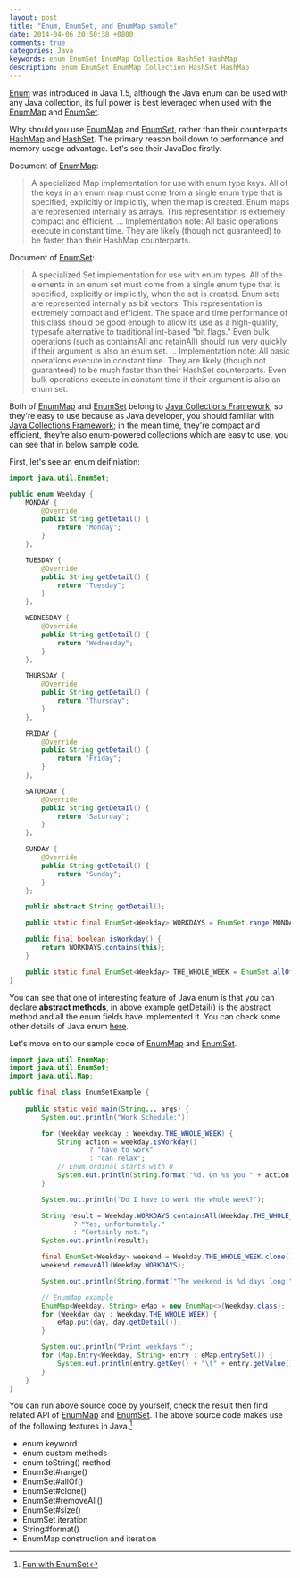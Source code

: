 ```yaml
---
layout: post
title: "Enum, EnumSet, and EnumMap sample"
date: 2014-04-06 20:50:38 +0800
comments: true
categories: Java
keywords: enum EnumSet EnumMap Collection HashSet HashMap
description: enum EnumSet EnumMap Collection HashSet HashMap
---
```


[Enum](http://docs.oracle.com/javase/tutorial/java/javaOO/enum.html) was introduced in Java 1.5, although the Java enum can be used with any Java collection, its full power is best leveraged when used with the [EnumMap](http://docs.oracle.com/javase/7/docs/api/java/util/EnumMap.html) and [EnumSet](http://docs.oracle.com/javase/7/docs/api/java/util/EnumSet.html).

Why should you use [EnumMap](http://docs.oracle.com/javase/7/docs/api/java/util/EnumMap.html) and [EnumSet](http://docs.oracle.com/javase/7/docs/api/java/util/EnumSet.html), rather than their counterparts [HashMap](http://docs.oracle.com/javase/7/docs/api/java/util/HashMap.html) and [HashSet](http://docs.oracle.com/javase/7/docs/api/java/util/HashSet.html). The primary reason boil down to performance and memory usage advantage. Let's see their JavaDoc firstly.
<!-- more -->
Document of [EnumMap](http://docs.oracle.com/javase/7/docs/api/java/util/EnumMap.html):
> A specialized Map implementation for use with enum type keys. All of the keys in an enum map must come from a single enum type that is specified, explicitly or implicitly, when the map is created. Enum maps are represented internally as arrays. This representation is extremely compact and efficient.
> ...
> Implementation note: All basic operations execute in constant time. They are likely (though not guaranteed) to be faster than their HashMap counterparts.

Document of [EnumSet](http://docs.oracle.com/javase/7/docs/api/java/util/EnumSet.html):
> A specialized Set implementation for use with enum types. All of the elements in an enum set must come from a single enum type that is specified, explicitly or implicitly, when the set is created. Enum sets are represented internally as bit vectors. This representation is extremely compact and efficient. The space and time performance of this class should be good enough to allow its use as a high-quality, typesafe alternative to traditional int-based "bit flags." Even bulk operations (such as containsAll and retainAll) should run very quickly if their argument is also an enum set.
> ...
> Implementation note: All basic operations execute in constant time. They are likely (though not guaranteed) to be much faster than their HashSet counterparts. Even bulk operations execute in constant time if their argument is also an enum set.

Both of [EnumMap](http://docs.oracle.com/javase/7/docs/api/java/util/EnumMap.html) and [EnumSet](http://docs.oracle.com/javase/7/docs/api/java/util/EnumSet.html) belong to [Java Collections Framework](http://docs.oracle.com/javase/7/docs/technotes/guides/collections/index.html), so they're easy to use because as Java developer, you should familiar with [Java Collections Framework](http://docs.oracle.com/javase/7/docs/technotes/guides/collections/index.html); in the mean time, they're compact and efficient,  they're also enum-powered collections which are easy to use, you can see that in below sample code.

First, let's see an enum deifiniation:
```java
import java.util.EnumSet;

public enum Weekday {
    MONDAY {
        @Override
        public String getDetail() {
            return "Monday";
        }
    },

    TUESDAY {
        @Override
        public String getDetail() {
            return "Tuesday";
        }
    },

    WEDNESDAY {
        @Override
        public String getDetail() {
            return "Wednesday";
        }
    },

    THURSDAY {
        @Override
        public String getDetail() {
            return "Thursday";
        }
    },

    FRIDAY {
        @Override
        public String getDetail() {
            return "Friday";
        }
    },

    SATURDAY {
        @Override
        public String getDetail() {
            return "Saturday";
        }
    },

    SUNDAY {
        @Override
        public String getDetail() {
            return "Sunday";
        }
    };

    public abstract String getDetail();

    public static final EnumSet<Weekday> WORKDAYS = EnumSet.range(MONDAY, FRIDAY);

    public final boolean isWorkday() {
        return WORKDAYS.contains(this);
    }

    public static final EnumSet<Weekday> THE_WHOLE_WEEK = EnumSet.allOf(Weekday.class);
}
```
You can see that one of interesting feature of Java enum is that you can declare **abstract methods**, in above example getDetail() is the abstract method and all the enum fields have implemented it. You can check some other details of Java enum [here](http://docs.oracle.com/javase/tutorial/java/javaOO/enum.html).

Let's move on to our sample code of [EnumMap](http://docs.oracle.com/javase/7/docs/api/java/util/EnumMap.html) and [EnumSet](http://docs.oracle.com/javase/7/docs/api/java/util/EnumSet.html).

```java
import java.util.EnumMap;
import java.util.EnumSet;
import java.util.Map;

public final class EnumSetExample {
    
    public static void main(String... args) {
        System.out.println("Work Schedule:");

        for (Weekday weekday : Weekday.THE_WHOLE_WEEK) {
            String action = weekday.isWorkday()
                    ? "have to work"
                    : "can relax";
            // Enum.ordinal starts with 0
            System.out.println(String.format("%d. On %s you " + action + ".", weekday.ordinal() + 1, weekday));
        }

        System.out.println("Do I have to work the whole week?");

        String result = Weekday.WORKDAYS.containsAll(Weekday.THE_WHOLE_WEEK)
                ? "Yes, unfortunately."
                : "Certainly not.";
        System.out.println(result);

        final EnumSet<Weekday> weekend = Weekday.THE_WHOLE_WEEK.clone();
        weekend.removeAll(Weekday.WORKDAYS);

        System.out.println(String.format("The weekend is %d days long.", weekend.size()));

        // EnumMap example
        EnumMap<Weekday, String> eMap = new EnumMap<>(Weekday.class);
        for (Weekday day : Weekday.THE_WHOLE_WEEK) {
            eMap.put(day, day.getDetail());
        }

        System.out.println("Print weekdays:");
        for (Map.Entry<Weekday, String> entry : eMap.entrySet()) {
            System.out.println(entry.getKey() + "\t" + entry.getValue());
        }
    }
}
```
You can run above source code by yourself, check the result then find related API of [EnumMap](http://docs.oracle.com/javase/7/docs/api/java/util/EnumMap.html) and [EnumSet](http://docs.oracle.com/javase/7/docs/api/java/util/EnumSet.html). The above source code makes use of the following features in Java.[^1]

* enum keyword
* enum custom methods
* enum toString() method
* EnumSet#range()
* EnumSet#allOf()
* EnumSet#clone()
* EnumSet#removeAll()
* EnumSet#size()
* EnumSet iteration
* String#format()
* EnumMap construction and iteration

[^1]:[Fun with EnumSet](https://weblogs.java.net/blog/mkarg/archive/2010/01/03/fun-enumset)
